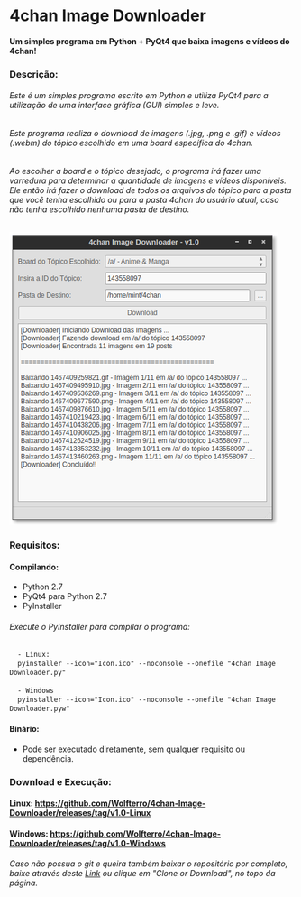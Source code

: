 # 4chan Image Downloader
#### Um simples programa em Python + PyQt4 que baixa imagens e vídeos do 4chan!

### Descrição:

###### Este é um simples programa escrito em Python e utiliza PyQt4 para a utilização de uma interface gráfica (GUI) simples e leve.

###### Este programa realiza o download de imagens (.jpg, .png e .gif) e vídeos (.webm) do tópico escolhido em uma board específica do 4chan.

###### Ao escolher a board e o tópico desejado, o programa irá fazer uma varredura para determinar a quantidade de imagens e vídeos disponíveis. Ele então irá fazer o download de todos os arquivos do tópico para a pasta que você tenha escolhido ou para a pasta 4chan do usuário atual, caso não tenha escolhido nenhuma pasta de destino.

![4chan Image Downloader](https://raw.githubusercontent.com/Wolfterro/wolfterro.github.io/master/posts/img/imagens_de_projetos/4chan_image_downloader.png)

### Requisitos:

#### Compilando:
- Python 2.7
- PyQt4 para Python 2.7
- PyInstaller

###### Execute o PyInstaller para compilar o programa:

      - Linux:
      pyinstaller --icon="Icon.ico" --noconsole --onefile "4chan Image Downloader.py"
      
      - Windows
      pyinstaller --icon="Icon.ico" --noconsole --onefile "4chan Image Downloader.pyw"

#### Binário:
- Pode ser executado diretamente, sem qualquer requisito ou dependência.

### Download e Execução:

#### Linux: https://github.com/Wolfterro/4chan-Image-Downloader/releases/tag/v1.0-Linux

#### Windows: https://github.com/Wolfterro/4chan-Image-Downloader/releases/tag/v1.0-Windows

###### Caso não possua o git e queira também baixar o repositório por completo, baixe através deste [Link](https://github.com/Wolfterro/4chan-Image-Downloader/archive/master.zip) ou clique em "Clone or Download", no topo da página.
